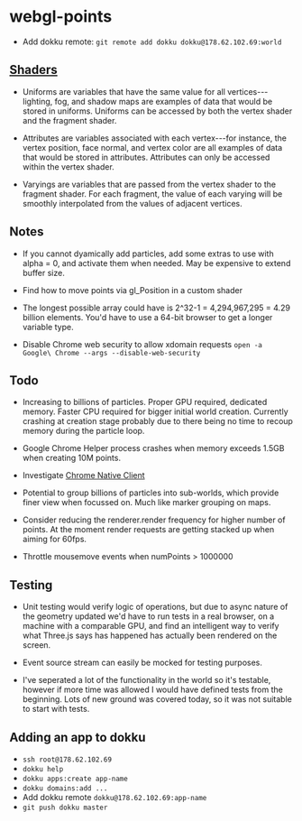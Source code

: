 # webgl-points

- Add dokku remote: `git remote add dokku dokku@178.62.102.69:world`

## [Shaders](http://threejs.org/docs/#Reference/Materials/ShaderMaterial)

- Uniforms are variables that have the same value for all vertices---lighting, fog, and shadow maps are examples of data that would be stored in uniforms. Uniforms can be accessed by both the vertex shader and the fragment shader.

- Attributes are variables associated with each vertex---for instance, the vertex position, face normal, and vertex color are all examples of data that would be stored in attributes. Attributes can only be accessed within the vertex shader.

- Varyings are variables that are passed from the vertex shader to the fragment shader. For each fragment, the value of each varying will be smoothly interpolated from the values of adjacent vertices.

## Notes

- If you cannot dyamically add particles, add some extras to use with alpha = 0, and activate them when needed. May be expensive to extend buffer size.

- Find how to move points via gl_Position in a custom shader

- The longest possible array could have is 2^32-1 = 4,294,967,295 = 4.29 billion elements. You'd have to use a 64-bit browser to get a longer variable type.

- Disable Chrome web security to allow xdomain requests `open -a Google\ Chrome --args --disable-web-security`

## Todo

- Increasing to billions of particles. Proper GPU required, dedicated memory. Faster CPU required for bigger initial world creation. Currently crashing at creation stage probably due to there being no time to recoup memory during the particle loop.

- Google Chrome Helper process crashes when memory exceeds 1.5GB when creating 10M points.

- Investigate [Chrome Native Client](https://developer.chrome.com/native-client)

- Potential to group billions of particles into sub-worlds, which provide finer view when focussed on. Much like marker grouping on maps.

- Consider reducing the renderer.render frequency for higher number of points. At the moment render requests are getting stacked up when aiming for 60fps.

- Throttle mousemove events when numPoints > 1000000

## Testing

- Unit testing would verify logic of operations, but due to async nature of the geometry updated we'd have to run tests in a real browser, on a machine with a comparable GPU, and find an intelligent way to verify what Three.js says has happened has actually been rendered on the screen.

- Event source stream can easily be mocked for testing purposes.

- I've seperated a lot of the functionality in the world so it's testable, however if more time was allowed I would have defined tests from the beginning. Lots of new ground was covered today, so it was not suitable to start with tests.

## Adding an app to dokku

- `ssh root@178.62.102.69`
- `dokku help`
- `dokku apps:create app-name`
- `dokku domains:add ...`
- Add dokku remote `dokku@178.62.102.69:app-name`
- `git push dokku master`
